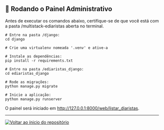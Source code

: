 ## 🚀 Rodando o Painel Administrativo

Antes de executar os comandos abaixo, certifique-se de que você está com a pasta /multistack-ediaristas aberta no terminal.

```
# Entre na pasta /django:
cd django

# Crie uma virtualenv nomeada '.venv' e ative-a

# Instale as dependências:
pip install -r requirements.txt

# Entre na pasta /ediaristas_django:
cd ediaristas_django

# Rode as migrações:
python manage.py migrate

# Inicie a aplicação:
python manage.py runserver

```

O painel será iniciado em http://127.0.0.1:8000/web/listar_diaristas.

<hr>

[![Voltar ao ínicio do repositório](https://img.shields.io/badge/Voltar_ao_ínicio_do_repositório-375BD2?style=for-the-badge)](https://github.com/gioliveirass/multistack-ediaristas#--sobre-o-projeto-)
